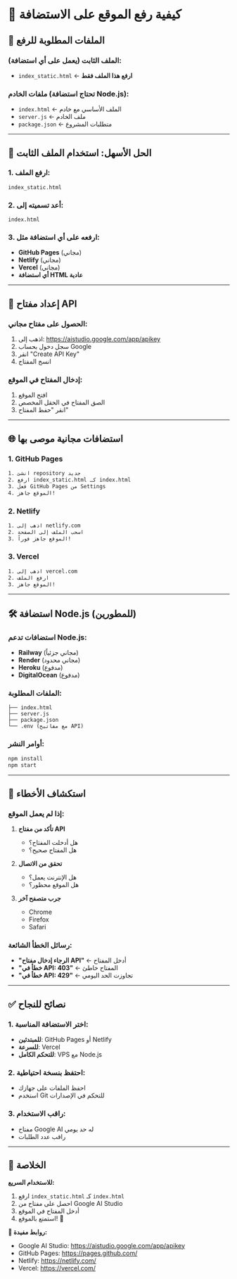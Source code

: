 # 🚀 كيفية رفع الموقع على الاستضافة

## 📁 الملفات المطلوبة للرفع

### الملف الثابت (يعمل على أي استضافة):
- `index_static.html` ← **ارفع هذا الملف فقط**

### ملفات الخادم (تحتاج استضافة Node.js):
- `index.html` ← الملف الأساسي مع خادم
- `server.js` ← ملف الخادم
- `package.json` ← متطلبات المشروع

---

## 🎯 الحل الأسهل: استخدام الملف الثابت

### 1. ارفع الملف:
```
index_static.html
```

### 2. أعد تسميته إلى:
```
index.html
```

### 3. ارفعه على أي استضافة مثل:
- **GitHub Pages** (مجاني)
- **Netlify** (مجاني)
- **Vercel** (مجاني)
- **أي استضافة HTML عادية**

---

## 🔑 إعداد مفتاح API

### الحصول على مفتاح مجاني:
1. اذهب إلى: https://aistudio.google.com/app/apikey
2. سجل دخول بحساب Google
3. انقر "Create API Key"
4. انسخ المفتاح

### إدخال المفتاح في الموقع:
1. افتح الموقع
2. الصق المفتاح في الحقل المخصص
3. انقر "حفظ المفتاح"

---

## 🌐 استضافات مجانية موصى بها

### 1. GitHub Pages
```bash
1. انشئ repository جديد
2. ارفع index_static.html كـ index.html
3. فعل GitHub Pages من Settings
4. الموقع جاهز!
```

### 2. Netlify
```bash
1. اذهب إلى netlify.com
2. اسحب الملف إلى الصفحة
3. الموقع جاهز فوراً!
```

### 3. Vercel
```bash
1. اذهب إلى vercel.com
2. ارفع الملف
3. الموقع جاهز!
```

---

## 🛠️ استضافة Node.js (للمطورين)

### استضافات تدعم Node.js:
- **Railway** (مجاني جزئياً)
- **Render** (مجاني محدود)
- **Heroku** (مدفوع)
- **DigitalOcean** (مدفوع)

### الملفات المطلوبة:
```
├── index.html
├── server.js
├── package.json
└── .env (مع مفاتيح API)
```

### أوامر النشر:
```bash
npm install
npm start
```

---

## 🔧 استكشاف الأخطاء

### إذا لم يعمل الموقع:
1. **تأكد من مفتاح API**
   - هل أدخلت المفتاح؟
   - هل المفتاح صحيح؟

2. **تحقق من الاتصال**
   - هل الإنترنت يعمل؟
   - هل الموقع محظور؟

3. **جرب متصفح آخر**
   - Chrome
   - Firefox
   - Safari

### رسائل الخطأ الشائعة:
- **"الرجاء إدخال مفتاح API"** ← أدخل المفتاح
- **"خطأ في API: 403"** ← المفتاح خاطئ
- **"خطأ في API: 429"** ← تجاوزت الحد اليومي

---

## ✅ نصائح للنجاح

### 1. اختر الاستضافة المناسبة:
- **للمبتدئين**: GitHub Pages أو Netlify
- **للسرعة**: Vercel
- **للتحكم الكامل**: VPS مع Node.js

### 2. احتفظ بنسخة احتياطية:
- احفظ الملفات على جهازك
- استخدم Git للتحكم في الإصدارات

### 3. راقب الاستخدام:
- مفتاح Google AI له حد يومي
- راقب عدد الطلبات

---

## 🎉 الخلاصة

**للاستخدام السريع:**
1. ارفع `index_static.html` كـ `index.html`
2. احصل على مفتاح من Google AI Studio
3. أدخل المفتاح في الموقع
4. استمتع بالموقع! 🚀

**🔗 روابط مفيدة:**
- Google AI Studio: https://aistudio.google.com/app/apikey
- GitHub Pages: https://pages.github.com/
- Netlify: https://netlify.com/
- Vercel: https://vercel.com/